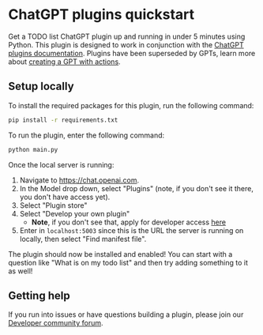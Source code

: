 # ChatGPT plugins quickstart

Get a TODO list ChatGPT plugin up and running in under 5 minutes using Python. This plugin is designed to work in conjunction with the [ChatGPT plugins documentation](https://platform.openai.com/docs/plugins). Plugins have been superseded by GPTs, learn more about [creating a GPT with actions](https://platform.openai.com/docs/actions/introduction).

## Setup locally

To install the required packages for this plugin, run the following command:

```bash
pip install -r requirements.txt
```

To run the plugin, enter the following command:

```bash
python main.py
```

Once the local server is running:

1. Navigate to https://chat.openai.com. 
2. In the Model drop down, select "Plugins" (note, if you don't see it there, you don't have access yet).
3. Select "Plugin store"
4. Select "Develop your own plugin"
    - **Note**, if you don't see that, apply for developer access [here](https://openai.com/waitlist/plugins) 
6. Enter in `localhost:5003` since this is the URL the server is running on locally, then select "Find manifest file".

The plugin should now be installed and enabled! You can start with a question like "What is on my todo list" and then try adding something to it as well! 

## Getting help

If you run into issues or have questions building a plugin, please join our [Developer community forum](https://community.openai.com/c/chat-plugins/20).
